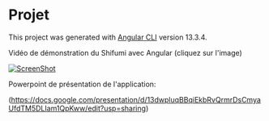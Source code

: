 # Projet

This project was generated with [Angular CLI](https://github.com/angular/angular-cli) version 13.3.4.

Vidéo de démonstration du Shifumi avec Angular (cliquez sur l'image)

[![ScreenShot](https://cdn.discordapp.com/attachments/898659181488402493/972965211822768229/shifumiminia.png)](https://youtu.be/Jrm_0oYgems)

Powerpoint de présentation de l'application:

(https://docs.google.com/presentation/d/13dwpluqBBqiEkbRvQrmrDsCmyaUfdTM5DLIam1QpKww/edit?usp=sharing)




